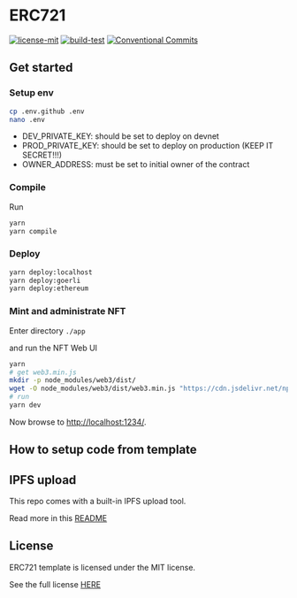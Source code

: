 # ERC721

[![license-mit](https://img.shields.io/badge/License-MIT-teal.svg)](https://opensource.org/license/mit/)
[![build-test](https://github.com/veeso-dev/erc721-template/actions/workflows/build-test.yml/badge.svg)](https://github.com/veeso-dev/erc721-template/actions/workflows/build-test.yml)
[![Conventional Commits](https://img.shields.io/badge/Conventional%20Commits-1.0.0-%23FE5196?logo=conventionalcommits&logoColor=white)](https://conventionalcommits.org)

## Get started

### Setup env

```sh
cp .env.github .env
nano .env
```

- DEV_PRIVATE_KEY: should be set to deploy on devnet
- PROD_PRIVATE_KEY: should be set to deploy on production (KEEP IT SECRET!!!)
- OWNER_ADDRESS: must be set to initial owner of the contract

### Compile

Run

```sh
yarn
yarn compile
```

### Deploy

```sh
yarn deploy:localhost
yarn deploy:goerli
yarn deploy:ethereum
```

### Mint and administrate NFT

Enter directory `./app`

and run the NFT Web UI

```sh
yarn
# get web3.min.js
mkdir -p node_modules/web3/dist/
wget -O node_modules/web3/dist/web3.min.js "https://cdn.jsdelivr.net/npm/web3@latest/dist/web3.min.js"
# run
yarn dev
```

Now browse to <http://localhost:1234/>.

## How to setup code from template

## IPFS upload

This repo comes with a built-in IPFS upload tool.

Read more in this [README](./tools/ipfs-upload/README.md)

## License

ERC721 template is licensed under the MIT license.

See the full license [HERE](./LICENSE)
